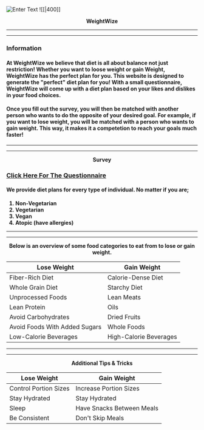 ![Enter Text](https://github.com/user-attachments/assets/8c6090f1-450b-4c6b-b17d-550cc5d6eaf9) ![[<url>|400]]


   
<p align="center"> <strong>WeightWize 
  
*** 
<hr/>

### Information   
####  At WeightWize we believe that diet is all about balance not just restriction! Whether you want to loose weight or gain Weight, WeightWize has the perfect plan for you. This website is designed to generate the "perfect" diet plan for you! With a small questionnaire, WeightWize will come up with a diet plan based on your likes and dislikes in your food choices. 
#### Once you fill out the survey, you will then be matched with another person who wants to do the opposite of your desired goal. For example, if you want to lose weight, you will be matched with a person who wants to gain weight. This way, it makes it a competetion to reach your goals much faster! 

***
<hr/>

<p align="center"> <strong><strong><strong>Survey

### [Click Here For The Questionnaire](https://docs.google.com/forms/d/e/1FAIpQLSf6cEpl6aasfHaqrI1eFphrUQtTGUszqt6MW0xa_tiPqGHQiA/viewform?usp=sharing)


#### We provide diet plans for every type of individual. No matter if you are;
1. Non-Vegetarian
2. Vegetarian
3. Vegan
4. Atopic (have allergies)

***
<hr/>

<p align="center"> <strong>Below is an overview of some food categories to eat from to lose or gain weight.

Lose Weight | Gain Weight
-|-
Fiber-Rich Diet | Calorie-Dense Diet
Whole Grain Diet | Starchy Diet
Unprocessed Foods | Lean Meats
Lean Protein | Oils
Avoid Carbohydrates | Dried Fruits
Avoid Foods With Added Sugars | Whole Foods
Low-Calorie Beverages | High-Calorie Beverages

***
<hr/>

<p align="center"> <strong>Additional Tips & Tricks

Lose Weight | Gain Weight
-|-
Control Portion Sizes | Increase Portion Sizes
Stay Hydrated | Stay Hydrated
Sleep | Have Snacks Between Meals
Be Consistent | Don't Skip Meals



